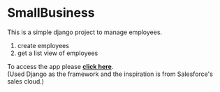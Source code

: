 # SmallBusiness

This is a simple django project to manage employees.

1. create employees
2. get a list view of employees

To access the app please **[click here](https://smallbusiness20201125.herokuapp.com/)**.  
(Used Django as the framework and the inspiration is from Salesforce's sales cloud.)
